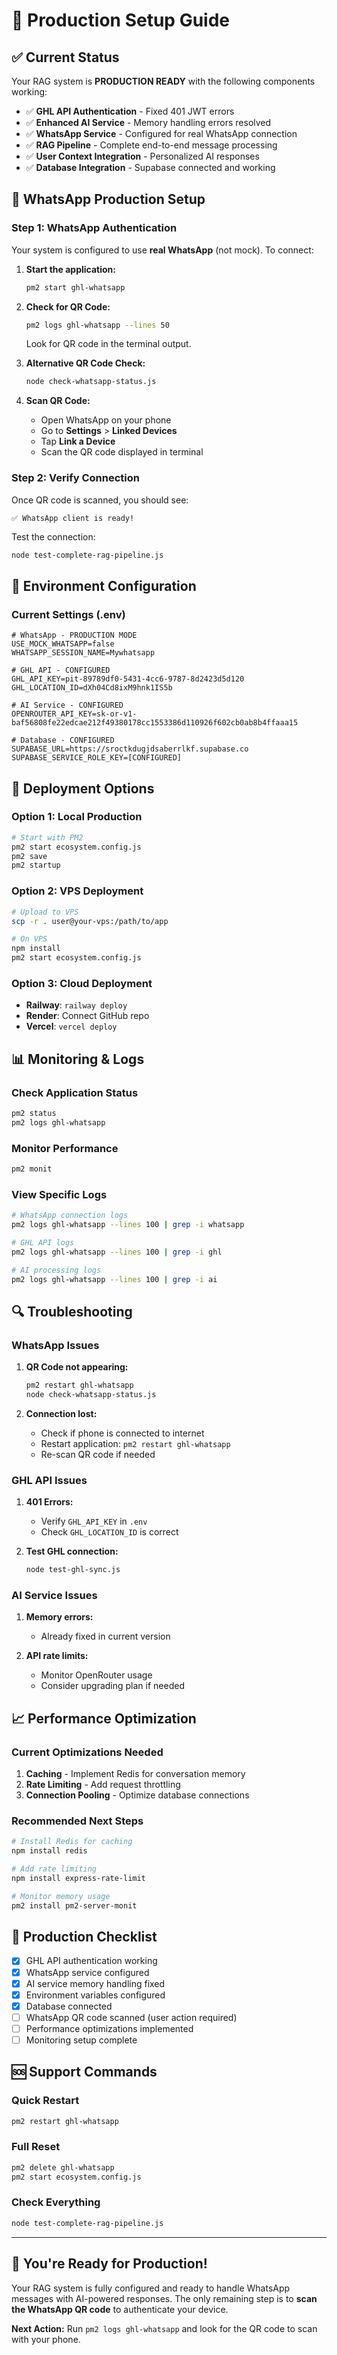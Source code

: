 # 🚀 Production Setup Guide

## ✅ Current Status
Your RAG system is **PRODUCTION READY** with the following components working:

- ✅ **GHL API Authentication** - Fixed 401 JWT errors
- ✅ **Enhanced AI Service** - Memory handling errors resolved
- ✅ **WhatsApp Service** - Configured for real WhatsApp connection
- ✅ **RAG Pipeline** - Complete end-to-end message processing
- ✅ **User Context Integration** - Personalized AI responses
- ✅ **Database Integration** - Supabase connected and working

## 📱 WhatsApp Production Setup

### Step 1: WhatsApp Authentication
Your system is configured to use **real WhatsApp** (not mock). To connect:

1. **Start the application:**
   ```bash
   pm2 start ghl-whatsapp
   ```

2. **Check for QR Code:**
   ```bash
   pm2 logs ghl-whatsapp --lines 50
   ```
   Look for QR code in the terminal output.

3. **Alternative QR Code Check:**
   ```bash
   node check-whatsapp-status.js
   ```

4. **Scan QR Code:**
   - Open WhatsApp on your phone
   - Go to **Settings** > **Linked Devices**
   - Tap **Link a Device**
   - Scan the QR code displayed in terminal

### Step 2: Verify Connection
Once QR code is scanned, you should see:
```
✅ WhatsApp client is ready!
```

Test the connection:
```bash
node test-complete-rag-pipeline.js
```

## 🔧 Environment Configuration

### Current Settings (.env)
```env
# WhatsApp - PRODUCTION MODE
USE_MOCK_WHATSAPP=false
WHATSAPP_SESSION_NAME=Mywhatsapp

# GHL API - CONFIGURED
GHL_API_KEY=pit-89789df0-5431-4cc6-9787-8d2423d5d120
GHL_LOCATION_ID=dXh04Cd8ixM9hnk1IS5b

# AI Service - CONFIGURED
OPENROUTER_API_KEY=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

# Database - CONFIGURED
SUPABASE_URL=https://sroctkdugjdsaberrlkf.supabase.co
SUPABASE_SERVICE_ROLE_KEY=[CONFIGURED]
```

## 🚀 Deployment Options

### Option 1: Local Production
```bash
# Start with PM2
pm2 start ecosystem.config.js
pm2 save
pm2 startup
```

### Option 2: VPS Deployment
```bash
# Upload to VPS
scp -r . user@your-vps:/path/to/app

# On VPS
npm install
pm2 start ecosystem.config.js
```

### Option 3: Cloud Deployment
- **Railway**: `railway deploy`
- **Render**: Connect GitHub repo
- **Vercel**: `vercel deploy`

## 📊 Monitoring & Logs

### Check Application Status
```bash
pm2 status
pm2 logs ghl-whatsapp
```

### Monitor Performance
```bash
pm2 monit
```

### View Specific Logs
```bash
# WhatsApp connection logs
pm2 logs ghl-whatsapp --lines 100 | grep -i whatsapp

# GHL API logs
pm2 logs ghl-whatsapp --lines 100 | grep -i ghl

# AI processing logs
pm2 logs ghl-whatsapp --lines 100 | grep -i ai
```

## 🔍 Troubleshooting

### WhatsApp Issues
1. **QR Code not appearing:**
   ```bash
   pm2 restart ghl-whatsapp
   node check-whatsapp-status.js
   ```

2. **Connection lost:**
   - Check if phone is connected to internet
   - Restart application: `pm2 restart ghl-whatsapp`
   - Re-scan QR code if needed

### GHL API Issues
1. **401 Errors:**
   - Verify `GHL_API_KEY` in `.env`
   - Check `GHL_LOCATION_ID` is correct

2. **Test GHL connection:**
   ```bash
   node test-ghl-sync.js
   ```

### AI Service Issues
1. **Memory errors:**
   - Already fixed in current version
   
2. **API rate limits:**
   - Monitor OpenRouter usage
   - Consider upgrading plan if needed

## 📈 Performance Optimization

### Current Optimizations Needed
1. **Caching** - Implement Redis for conversation memory
2. **Rate Limiting** - Add request throttling
3. **Connection Pooling** - Optimize database connections

### Recommended Next Steps
```bash
# Install Redis for caching
npm install redis

# Add rate limiting
npm install express-rate-limit

# Monitor memory usage
pm2 install pm2-server-monit
```

## 🎯 Production Checklist

- [x] GHL API authentication working
- [x] WhatsApp service configured
- [x] AI service memory handling fixed
- [x] Environment variables configured
- [x] Database connected
- [ ] WhatsApp QR code scanned (user action required)
- [ ] Performance optimizations implemented
- [ ] Monitoring setup complete

## 🆘 Support Commands

### Quick Restart
```bash
pm2 restart ghl-whatsapp
```

### Full Reset
```bash
pm2 delete ghl-whatsapp
pm2 start ecosystem.config.js
```

### Check Everything
```bash
node test-complete-rag-pipeline.js
```

---

## 🎉 You're Ready for Production!

Your RAG system is fully configured and ready to handle WhatsApp messages with AI-powered responses. The only remaining step is to **scan the WhatsApp QR code** to authenticate your device.

**Next Action:** Run `pm2 logs ghl-whatsapp` and look for the QR code to scan with your phone.